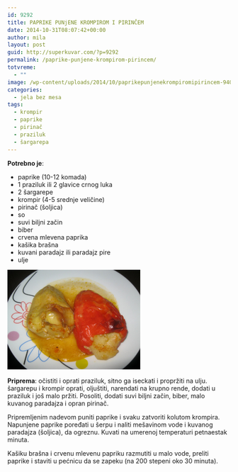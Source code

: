 ```yaml
---
id: 9292
title: PAPRIKE PUNjENE KROMPIROM I PIRINČEM
date: 2014-10-31T08:07:42+00:00
author: mila
layout: post
guid: http://superkuvar.com/?p=9292
permalink: /paprike-punjene-krompirom-pirincem/
totvreme:
  - ""
image: /wp-content/uploads/2014/10/paprikepunjenekrompiromipirincem-940x198.jpg
categories:
  - jela bez mesa
tags:
  - krompir
  - paprike
  - pirinač
  - praziluk
  - šargarepa
---
```

**Potrebno je**:

  * paprike (10-12 komada)
  * 1 praziluk ili 2 glavice crnog luka
  * 2 šargarepe
  * krompir (4-5 srednje veličine)
  * pirinač (šoljica)
  * so
  * suvi biljni začin
  * biber
  * crvena mlevena paprika
  * kašika brašna
  * kuvani paradajz ili paradajz pire
  * ulje

[<img class="alignnone size-medium wp-image-9294" src="/wp-content/uploads/2014/10/paprikepunjenekrompiromipirincem-1024x768.jpg" alt="paprikepunjenekrompiromipirincem" width="300" height="225" />](/wp-content/uploads/2014/10/paprikepunjenekrompiromipirincem.jpg)

**Priprema**: očistiti i oprati praziluk, sitno ga iseckati i propržiti na ulju. šargarepu i krompir oprati, oljuštiti, narendati na krupno rende, dodati u praziluk i još malo pržiti. Posoliti, dodati suvi biljni začin, biber, malo kuvanog paradajza i opran pirinač.

Pripremljenim nadevom puniti paprike i svaku zatvoriti kolutom krompira. Napunjene paprike poređati u šerpu i naliti mešavinom vode i kuvanog paradajza (šoljica), da ogreznu. Kuvati na umerenoj temperaturi petnaestak minuta.

Kašiku brašna i crvenu mlevenu papriku razmutiti u malo vode, preliti paprike i staviti u pećnicu da se zapeku (na 200 stepeni oko 30 minuta).